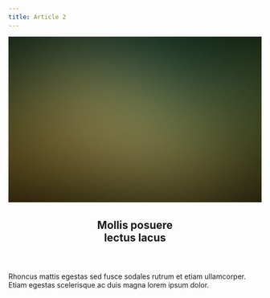 ```yaml
---
title: Article 2
---
```

<!-- Feature 2 -->
<article class="container box style1 left">
    <a href="#" class="image fit"><img src="assets/images/pic02.jpg" alt="" /></a>
    <div class="inner">
        <header>
            <h2>Mollis posuere<br />
            lectus lacus</h2>
        </header>
        <p>Rhoncus mattis egestas sed fusce sodales rutrum et etiam ullamcorper. Etiam egestas scelerisque ac duis magna lorem ipsum dolor.</p>
    </div>
</article>